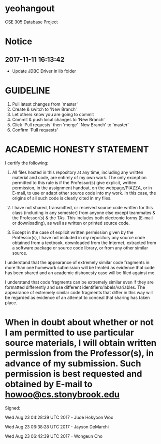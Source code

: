# yeohangout
CSE 305 Database Project

# Notice
## 2017-11-11 16:13:42
- Update JDBC Driver in lib folder

GUIDELINE
================================================================================
1. Pull latest changes from 'master'
2. Create & switch to 'New Branch'
3. Let others know you are going to commit
4. Commit & push local changes to 'New Branch'
5. Click 'Pull requests' then 'merge' 'New Branch' to 'master'
6. Confirm 'Pull requests'

ACADEMIC HONESTY STATEMENT
================================================================================
I certify the following:

1. All files hosted in this repository at any time, including any written
material and code, are entirely of my own work. The only exception permitted to
this rule is if the Professor(s) give explicit, written permission, in the
assignment handout, on the webpage/PIAZZA, or in E-mail, to use or adapt other
source code into my work. In this case, the origins of all such code is clearly
cited in my files.

2. I have not shared, transmitted, or received source code written for this
class (including in any semester) from anyone else except teammates & the Professor(s)
& the TAs. This includes both electronic forms (E-mail or downloading), as well as
written or printed source code.

3. Except in the case of explicit written permission given by the Professor(s),
I have not included in my repository any source code obtained from a textbook,
downloaded from the Internet, extracted from a software package or source code
library, or from any other similar source.

I understand that the appearance of extremely similar code fragments in more
than one homework submission will be treated as evidence that code has been
shared and an academic dishonesty case will be filed against me.

I understand that code fragments can be extremely similar even if they are
formatted differently and use different identifiers/labels/variables. The
appearance of extremely similar code fragments that differ in this way will be
regarded as evidence of an attempt to conceal that sharing has taken place.

When in doubt about whether or not I am permitted to use particular source
materials, I will obtain written permission from the Professor(s), in advance of
my submission. Such permission is best requested and obtained by E-mail to
howoo@cs.stonybrook.edu
================================================================================
Signed:

Wed Aug 23 04:28:39 UTC 2017 - Jude Hokyoon Woo

Wed Aug 23 06:38:28 UTC 2017 - Jayson DeMarchi

Wed Aug 23 06:42:39 UTC 2017 - Wongeun Cho

